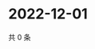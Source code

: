 # 2022-12-01

共 0 条

<!-- BEGIN WEIBO -->
<!-- 最后更新时间 Thu Dec 01 2022 22:14:24 GMT+0800 (China Standard Time) -->

<!-- END WEIBO -->
